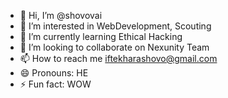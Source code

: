 - 👋 Hi, I’m @shovovai
- 👀 I’m interested in WebDevelopment, Scouting
- 🌱 I’m currently learning Ethical Hacking
- 💞️ I’m looking to collaborate on Nexunity Team
- 📫 How to reach me iftekharashovo@gmail.com
- 😄 Pronouns: HE
- ⚡ Fun fact: WOW

<!---
shovovai/shovovai is a ✨ special ✨ repository because its `README.md` (this file) appears on your GitHub profile.
You can click the Preview link to take a look at your changes.
--->
